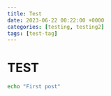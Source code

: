 ```yaml
---
title: Test
date: 2023-06-22 00:22:00 +0000
categories: [testing, testing2]
tags: [test-tag]
---
```


# TEST

```bash
echo "First post"
```